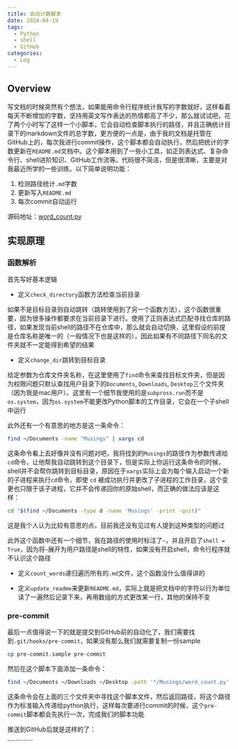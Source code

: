 ```yaml
---
title: 自动计数脚本
date: 2024-04-19
tags: 
  - Python
  - shell
  - GitHub
categories: 
  - Log
---
```


## Overview

写文档的时候突然有个想法，如果能用命令行程序统计我写的字数就好，这样看着每天不断增加的字数，坚持用英文写作表达的热情都高了不少，那么就试试吧，花了两个小时写了这样一个小脚本，它会自动检查脚本执行的路径，并且正确统计目录下的markdown文件的总字数，更方便的一点是，由于我的文档是托管在GitHub上的，每次我进行commit操作，这个脚本都会自动执行，然后把统计的字数更新在`README.md`文档中。这个脚本用到了一些小工具，如正则表达式、复杂命令行、shell进阶知识、GitHub工作流等。代码很不简洁，但是很清晰，主要是对我最近所学的一些训练。以下简单说明功能：

1. 检测路径统计`.md`字数
2. 更新写入`README.md`
3. 每次commit自动运行

源码地址：[word_count.py](https://github.com/Kihara-Ri/Musings/blob/main/word_count.py)

## 实现原理

### 函数解析

首先写好基本逻辑

- 定义`check_directory`函数方法检查当前目录

如果不是目标目录则自动跳转（跳转使用到了另一个函数方法），这个函数很重要，因为很多操作都要求在当前目录下进行。使用了正则表达式匹配寻找仓库的路径，如果发现当前shell的路径不在仓库中，那么就会自动切换，这里假设的前提是仓库名称是唯一的（一般情况下也是这样的），因此如果有不同路径下同名的文件夹就不一定能得到希望的结果

- 定义`change_dir`跳转到目标目录

给定参数为仓库文件夹名称，在这里使用了`find`命令来查找目标文件夹，但是因为权限问题只默认查找用户目录下的`Documents`, `Downloads`, `Desktop`三个文件夹（因为我是mac用户）。这里有一个细节我使用的是`subpross.run`而不是`os.system`，因为`os.system`不能更改Python脚本的工作目录，它会在一个子shell中运行

此外还有一个有意思的地方是这一条命令：

```bash
find ~/Documents -name "Musings" | xargs cd
```

这条命令看上去好像并没有问题对吧，我将找到的`Musings`的路径作为参数传递给`cd`命令，让他帮我自动跳转到这个目录下，但是实际上你运行这条命令的时候，shell并不会帮你跳转到目标目录，原因在于`xargs`实际上会为每个输入启动一个新的子进程来执行`cd`命令，即使 `cd` 被成功执行并更改了子进程的工作目录，这个变更也只限于该子进程，它并不会传递回你的原始shell，而正确的做法应该是这样：

```bash
cd "$(find ~/Documents -type d -name 'Musings' -print -quit)"
```

这是我个人认为比较有意思的点，目前我还没有见过有人提到这种类型的问题过

此外这个函数中还有一个细节，我在路径的使用时标注了`~`，并且开启了`shell = True`，因为将`~`展开为用户路径是shell的特性，如果没有开启shell，命令行程序就不认识这个路径

- 定义`count_words`递归遍历所有的`.md`文件，这个函数没什么值得讲的

- 定义`update_readme`来更新`README.md`，实际上就是把文档中的字符以行为单位读了一遍然后记录下来，再用数组的方式更改某一行，其他的保持不变

### pre-commit

最后一点值得说一下的就是提交到GitHub前的自动化了，我们需要找到`.git/hooks/pre-commit`，如果没有那么我们就需要复制一份sample

```bash
cp pre-commit.sample pre-commit
```

然后在这个脚本下面添加一条命令：

```bash
find ~/Documents ~/Downloads ~/Desktop -path '*/Musings/word_count.py' | xargs python
```

这条命令会在上面的三个文件夹中寻找这个脚本文件，然后返回路径，将这个路径作为标准输入传递给python执行，这样每次要进行commit的时候，这个`pre-commit`脚本都会先执行一次，完成我们的脚本功能

推送到GitHub后就是这样的了：

<img src="https://mdstore.oss-cn-beijing.aliyuncs.com/markdown/Snipaste_2024-04-19_20-24-29.png" alt="Snipaste_2024-04-19_20-24-29" style="zoom: 25%;" />
